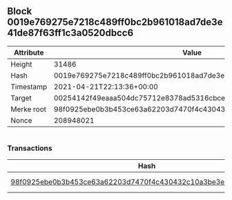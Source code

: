 ## Block 0019e769275e7218c489ff0bc2b961018ad7de3e41de87f63ff1c3a0520dbcc6

Attribute | Value
--- | ---
Height | 31486
Hash | 0019e769275e7218c489ff0bc2b961018ad7de3e41de87f63ff1c3a0520dbcc6
Timestamp | 2021-04-21T22:13:36+00:00
Target | 00254142f49eaaa504dc75712e8378ad5316cbcead634704b3734b6271167cc4
Merke root | 98f0925ebe0b3b453ce63a62203d7470f4c430432c10a3be3e9d8d800fa3cc34
Nonce | 208948021

```

```

### Transactions

Hash | Amount
--- | ---
[98f0925ebe0b3b453ce63a62203d7470f4c430432c10a3be3e9d8d800fa3cc34](98f0925ebe0b3b453ce63a62203d7470f4c430432c10a3be3e9d8d800fa3cc34.md) | 10.00000000 SKEPTI 
